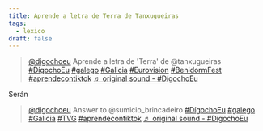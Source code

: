 ```yaml
---
title: Aprende a letra de Terra de Tanxugueiras
tags:
  - lexico
draft: false
---
```



<blockquote class="tiktok-embed" cite="https://www.tiktok.com/@digochoeu/video/7044143105502711046" data-video-id="7044143105502711046" style="max-width: 605px;min-width: 325px;" > <section> <a target="_blank" title="@digochoeu" href="https://www.tiktok.com/@digochoeu">@digochoeu</a> Aprende a letra de &#39;Terra&#39; de @tanxugueiras <a title="dígochoeu" target="_blank" href="https://www.tiktok.com/tag/d%C3%ADgochoeu">#DígochoEu</a> <a title="galego" target="_blank" href="https://www.tiktok.com/tag/galego">#galego</a> <a title="galicia" target="_blank" href="https://www.tiktok.com/tag/galicia">#Galicia</a> <a title="eurovision" target="_blank" href="https://www.tiktok.com/tag/eurovision">#Eurovision</a> <a title="benidormfest" target="_blank" href="https://www.tiktok.com/tag/benidormfest">#BenidormFest</a> <a title="aprendecontiktok" target="_blank" href="https://www.tiktok.com/tag/aprendecontiktok">#aprendecontiktok</a> <a target="_blank" title="♬ original sound - #DígochoEu" href="https://www.tiktok.com/music/original-sound-7044143068643183366">♬ original sound - #DígochoEu</a> </section> </blockquote> <script async src="https://www.tiktok.com/embed.js"></script>

Serán 
<blockquote class="tiktok-embed" cite="https://www.tiktok.com/@digochoeu/video/7007760091646561541" data-video-id="7007760091646561541" style="max-width: 605px;min-width: 325px;" > <section> <a target="_blank" title="@digochoeu" href="https://www.tiktok.com/@digochoeu">@digochoeu</a> Answer to @sumicio_brincadeiro <a title="dígochoeu" target="_blank" href="https://www.tiktok.com/tag/d%C3%ADgochoeu">#DígochoEu</a> <a title="galego" target="_blank" href="https://www.tiktok.com/tag/galego">#galego</a> <a title="galicia" target="_blank" href="https://www.tiktok.com/tag/galicia">#Galicia</a> <a title="tvg" target="_blank" href="https://www.tiktok.com/tag/tvg">#TVG</a> <a title="aprendecontiktok" target="_blank" href="https://www.tiktok.com/tag/aprendecontiktok">#aprendecontiktok</a> <a target="_blank" title="♬ original sound - #DígochoEu" href="https://www.tiktok.com/music/original-sound-7007759839338285829">♬ original sound - #DígochoEu</a> </section> </blockquote> <script async src="https://www.tiktok.com/embed.js"></script>